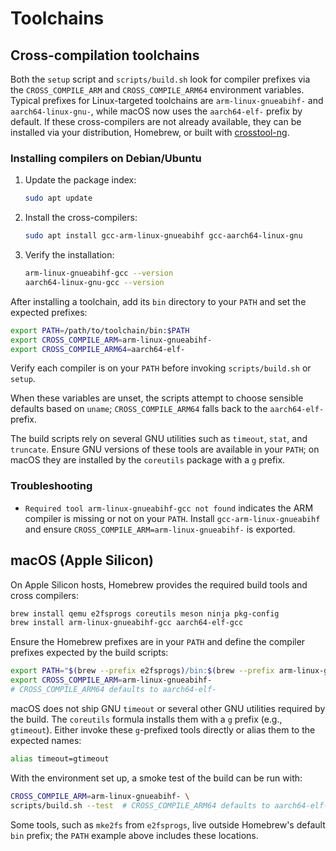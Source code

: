 # Toolchains

## Cross-compilation toolchains

Both the `setup` script and `scripts/build.sh` look for compiler prefixes via
the `CROSS_COMPILE_ARM` and `CROSS_COMPILE_ARM64` environment variables.
Typical prefixes for Linux-targeted toolchains are `arm-linux-gnueabihf-` and
`aarch64-linux-gnu-`, while macOS now uses the `aarch64-elf-` prefix by
default. If these cross-compilers are not already available, they can be
installed via your distribution, Homebrew, or built with
[crosstool-ng](https://crosstool-ng.github.io/).

### Installing compilers on Debian/Ubuntu

1. Update the package index:

   ```bash
   sudo apt update
   ```

2. Install the cross-compilers:

   ```bash
   sudo apt install gcc-arm-linux-gnueabihf gcc-aarch64-linux-gnu
   ```

3. Verify the installation:

   ```bash
   arm-linux-gnueabihf-gcc --version
   aarch64-linux-gnu-gcc --version
   ```

After installing a toolchain, add its `bin` directory to your `PATH` and set
the expected prefixes:

```bash
export PATH=/path/to/toolchain/bin:$PATH
export CROSS_COMPILE_ARM=arm-linux-gnueabihf-
export CROSS_COMPILE_ARM64=aarch64-elf-
```

Verify each compiler is on your `PATH` before invoking `scripts/build.sh` or
`setup`.

When these variables are unset, the scripts attempt to choose sensible
defaults based on `uname`; `CROSS_COMPILE_ARM64` falls back to the
`aarch64-elf-` prefix.

The build scripts rely on several GNU utilities such as `timeout`, `stat`, and
`truncate`. Ensure GNU versions of these tools are available in your `PATH`;
on macOS they are installed by the `coreutils` package with a `g` prefix.

### Troubleshooting

- `Required tool arm-linux-gnueabihf-gcc not found` indicates the ARM compiler
  is missing or not on your `PATH`. Install `gcc-arm-linux-gnueabihf` and
  ensure `CROSS_COMPILE_ARM=arm-linux-gnueabihf-` is exported.

## macOS (Apple Silicon)

On Apple Silicon hosts, Homebrew provides the required build tools and cross
compilers:

```bash
brew install qemu e2fsprogs coreutils meson ninja pkg-config
brew install arm-linux-gnueabihf-gcc aarch64-elf-gcc
```

Ensure the Homebrew prefixes are in your `PATH` and define the compiler
prefixes expected by the build scripts:

```bash
export PATH="$(brew --prefix e2fsprogs)/bin:$(brew --prefix arm-linux-gnueabihf-gcc)/bin:$(brew --prefix aarch64-elf-gcc)/bin:$PATH"
export CROSS_COMPILE_ARM=arm-linux-gnueabihf-
# CROSS_COMPILE_ARM64 defaults to aarch64-elf-
```

macOS does not ship GNU `timeout` or several other GNU utilities required by
the build. The `coreutils` formula installs them with a `g` prefix (e.g.,
`gtimeout`). Either invoke these `g`-prefixed tools directly or alias them to
the expected names:

```bash
alias timeout=gtimeout
```

With the environment set up, a smoke test of the build can be run with:

```bash
CROSS_COMPILE_ARM=arm-linux-gnueabihf- \
scripts/build.sh --test  # CROSS_COMPILE_ARM64 defaults to aarch64-elf-
```

Some tools, such as `mke2fs` from `e2fsprogs`, live outside Homebrew's default
`bin` prefix; the `PATH` example above includes these locations.

